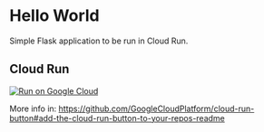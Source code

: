 # Hello World

Simple Flask application to be run in Cloud Run.

## Cloud Run

[![Run on Google Cloud](https://deploy.cloud.run/button.svg)](https://deploy.cloud.run)

More info in: <https://github.com/GoogleCloudPlatform/cloud-run-button#add-the-cloud-run-button-to-your-repos-readme>
